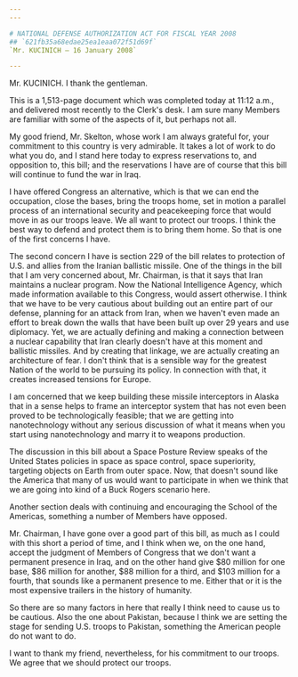 ```yaml
---
---

# NATIONAL DEFENSE AUTHORIZATION ACT FOR FISCAL YEAR 2008
## `621fb35a68edae25ea1eaa072f51d69f`
`Mr. KUCINICH — 16 January 2008`

---
```



Mr. KUCINICH. I thank the gentleman.

This is a 1,513-page document which was completed today at 11:12 
a.m., and delivered most recently to the Clerk's desk. I am sure many 
Members are familiar with some of the aspects of it, but perhaps not 
all.

My good friend, Mr. Skelton, whose work I am always grateful for, 
your commitment to this country is very admirable. It takes a lot of 
work to do what you do, and I stand here today to express reservations 
to, and opposition to, this bill; and the reservations I have are of 
course that this bill will continue to fund the war in Iraq.

I have offered Congress an alternative, which is that we can end the 
occupation, close the bases, bring the troops home, set in motion a 
parallel process of an international security and peacekeeping force 
that would move in as our troops leave. We all want to protect our 
troops. I think the best way to defend and protect them is to bring 
them home. So that is one of the first concerns I have.

The second concern I have is section 229 of the bill relates to 
protection of U.S. and allies from the Iranian ballistic missile. One 
of the things in the bill that I am very concerned about, Mr. Chairman, 
is that it says that Iran maintains a nuclear program. Now the National 
Intelligence Agency, which made information available to this Congress, 
would assert otherwise. I think that we have to be very cautious about 
building out an entire part of our defense, planning for an attack from 
Iran, when we haven't even made an effort to break down the walls that 
have been built up over 29 years and use diplomacy. Yet, we are 
actually defining and making a connection between a nuclear capability 
that Iran clearly doesn't have at this moment and ballistic missiles. 
And by creating that linkage, we are actually creating an architecture 
of fear. I don't think that is a sensible way for the greatest Nation 
of the world to be pursuing its policy. In connection with that, it 
creates increased tensions for Europe.

I am concerned that we keep building these missile interceptors in 
Alaska that in a sense helps to frame an interceptor system that has 
not even been proved to be technologically feasible; that we are 
getting into nanotechnology without any serious discussion of what it 
means when you start using nanotechnology and marry it to weapons 
production.



The discussion in this bill about a Space Posture Review speaks of 
the United States policies in space as space control, space 
superiority, targeting objects on Earth from outer space. Now, that 
doesn't sound like the America that many of us would want to 
participate in when we think that we are going into kind of a Buck 
Rogers scenario here.

Another section deals with continuing and encouraging the School of 
the Americas, something a number of Members have opposed.

Mr. Chairman, I have gone over a good part of this bill, as much as I 
could with this short a period of time, and I think when we, on the one 
hand, accept the judgment of Members of Congress that we don't want a 
permanent presence in Iraq, and on the other hand give $80 million for 
one base, $86 million for another, $88 million for a third, and $103 
million for a fourth, that sounds like a permanent presence to me. 
Either that or it is the most expensive trailers in the history of 
humanity.

So there are so many factors in here that really I think need to 
cause us to be cautious. Also the one about Pakistan, because I think 
we are setting the stage for sending U.S. troops to Pakistan, something 
the American people do not want to do.

I want to thank my friend, nevertheless, for his commitment to our 
troops. We agree that we should protect our troops.
